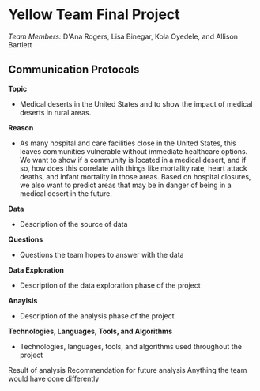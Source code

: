 # Yellow Team Final Project
*Team Members:* D'Ana Rogers, Lisa Binegar, Kola Oyedele, and Allison Bartlett


**Communication Protocols**
- 

**Topic**
- Medical deserts in the United States and to show the impact of medical deserts in rural areas. 

**Reason**
- As many hospital and care facilities close in the United States, this leaves communities vulnerable without immediate healthcare options. We want to show if a community is located in a medical desert, and if so, how does this correlate with things like mortality rate, heart attack deaths, and infant mortality in those areas. Based on hospital closures, we also want to predict areas that may be in danger of being in a medical desert in the future. 

**Data**
- Description of the source of data

**Questions**
- Questions the team hopes to answer with the data

**Data Exploration**
- Description of the data exploration phase of the project

**Anaylsis**
- Description of the analysis phase of the project

**Technologies, Languages, Tools, and Algorithms**
- Technologies, languages, tools, and algorithms used throughout the project

Result of analysis
Recommendation for future analysis
Anything the team would have done differently
